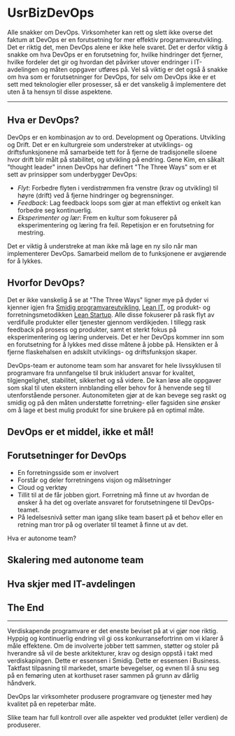 # UsrBizDevOps

Alle snakker om DevOps. Virksomheter kan rett og slett ikke overse det faktum at DevOps er en forutsetning for mer effektiv programvareutvikling. Det er riktig det, men DevOps alene er ikke hele svaret. Det er derfor viktig å snakke om hva DevOps er en forutsetning for, hvilke hindringer det fjerner, hvilke fordeler det gir og hvordan det påvirker utover endringer i IT-avdelingen og måten oppgaver utføres på. Vel så viktig er det også å snakke om hva som er forutsetninger for DevOps, for selv om DevOps ikke er et sett med teknologier eller prosesser, så er det vanskelig å implementere det uten å ta hensyn til disse aspektene.

---

## Hva er DevOps?
DevOps er en kombinasjon av to ord. Development og Operations. Utvikling og Drift. Det er en kulturgreie som understreker at utviklings- og driftsfunksjonene må samarbeide tett for å fjerne de tradisjonelle siloene hvor drift blir målt på stabilitet, og utvikling på endring. Gene Kim, en såkalt "thought leader" innen DevOps har definert "The Three Ways" som er et sett av prinsipper som underbygger DevOps:

  * *Flyt*: Forbedre flyten i verdistrømmen fra venstre (krav og utvikling) til høyre (drift) ved å fjerne hindringer og begrensninger.
  * *Feedback*: Lag feedback loops som gjør at man effektivt og enkelt kan forbedre seg kontinuerlig.
  * *Eksperimenter og lær*: Frem en kultur som fokuserer på eksperimentering og læring fra feil. Repetisjon er en forutsetning for mestring.

Det er viktig å understreke at man ikke må lage en ny silo når man implementerer DevOps. Samarbeid mellom de to funksjonene er avgjørende for å lykkes.

## Hvorfor DevOps?
Det er ikke vanskelig å se at "The Three Ways" ligner mye på dyder vi kjenner igjen fra [Smidig programvareutvikling](http://www.agilemanifesto.org/), [Lean IT](https://en.wikipedia.org/wiki/Lean_IT), og produkt- og forretningsmetodikken [Lean Startup](http://theleanstartup.com/principles). Alle disse fokuserer på rask flyt av verdifulle produkter eller tjenester gjennom verdikjeden. I tillegg rask feedback på prosess og produkter, samt et sterkt fokus på eksperimentering og læring underveis. Det er her DevOps kommer inn som en forutsetning for å lykkes med disse måtene å jobbe på. Hensikten er å fjerne flaskehalsen en adskilt utviklings- og driftsfunksjon skaper.

DevOps-team er autonome team som har ansvaret for hele livssyklusen til programvare fra unnfangelse til bruk inkludert ansvar for kvalitet, tilgjengelighet, stabilitet, sikkerhet og så videre. De kan løse alle oppgaver som skal til uten ekstern innblanding eller behov for å henvende seg til utenforstående personer. Autonomiteten gjør at de kan bevege seg raskt og smidig og på den måten understøtte forretning- eller fagsiden sine ønsker om å lage et best mulig produkt for sine brukere på en optimal måte.

## DevOps er et middel, ikke et mål!



## Forutsetninger for DevOps
* En forretningsside som er involvert
* Forstår og deler forretningens visjon og målsetninger
* Cloud og verktøy
* Tillit til at de får jobben gjort. Forretning må finne ut av hvordan de ønsker å ha det og overlate ansvaret for forutsetningene til DevOps-teamet.
* På ledelsesnivå setter man igang slike team basert på et behov eller en retning man tror på og overlater til teamet å finne ut av det.

Hva er autonome team?

## Skalering med autonome team

## Hva skjer med IT-avdelingen

## The End

---

Verdiskapende programvare er det eneste beviset på at vi gjør noe riktig. Hyppig og kontinuerlig endring vil gi oss konkurransefortrinn om vi klarer å måle effektene. Om de involverte jobber tett sammen, støtter og stoler på hverandre så vil de beste arkitekturer, krav og design oppstå i takt med verdiskapingen. Dette er essensen i Smidig. Dette er essensen i Business. Taktfast tilpasning til markedet, smarte bevegelser, og evnen til å snu seg på en femøring uten at korthuset raser sammen på grunn av dårlig håndverk.

DevOps lar virksomheter produsere programvare og tjenester med høy kvalitet på en repeterbar måte.

Slike team har full kontroll over alle aspekter ved produktet (eller verdien) de produserer.
